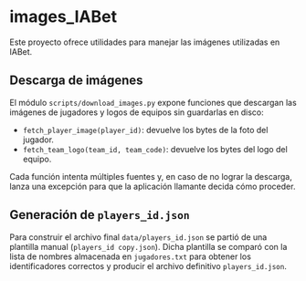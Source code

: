 # images_IABet

Este proyecto ofrece utilidades para manejar las imágenes utilizadas en IABet.

## Descarga de imágenes

El módulo `scripts/download_images.py` expone funciones que descargan las
imágenes de jugadores y logos de equipos sin guardarlas en disco:

- `fetch_player_image(player_id)`: devuelve los bytes de la foto del jugador.
- `fetch_team_logo(team_id, team_code)`: devuelve los bytes del logo del equipo.

Cada función intenta múltiples fuentes y, en caso de no lograr la descarga,
lanza una excepción para que la aplicación llamante decida cómo proceder.

## Generación de `players_id.json`

Para construir el archivo final `data/players_id.json` se partió de una plantilla
manual (`players_id copy.json`). Dicha plantilla se comparó con la lista de
nombres almacenada en `jugadores.txt` para obtener los identificadores
correctos y producir el archivo definitivo `players_id.json`.